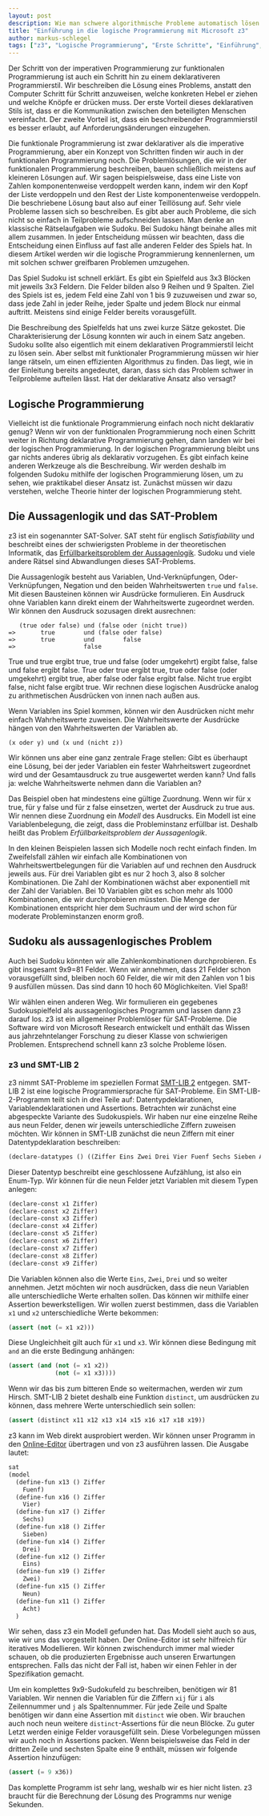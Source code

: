 ```yaml
---
layout: post
description: Wie man schwere algorithmische Probleme automatisch lösen lässt
title: "Einführung in die logische Programmierung mit Microsoft z3"
author: markus-schlegel
tags: ["z3", "Logische Programmierung", "Erste Schritte", "Einführung", "Projekt"]
---
```


Der Schritt von der imperativen Programmierung zur funktionalen
Programmierung ist auch ein Schritt hin zu einem deklarativeren
Programmierstil. Wir beschreiben die Lösung eines Problems, anstatt
den Computer Schritt für Schritt anzuweisen, welche konkreten Hebel er
ziehen und welche Knöpfe er drücken muss. Der erste Vorteil dieses
deklarativen Stils ist, dass er die Kommunikation zwischen den
beteiligten Menschen vereinfacht. Der zweite Vorteil ist, dass ein
beschreibender Programmierstil es besser erlaubt, auf
Anforderungsänderungen einzugehen.

Die funktionale Programmierung ist zwar deklarativer als die
imperative Programmierung, aber ein Konzept von Schritten finden wir
auch in der funktionalen Programmierung noch. Die Problemlösungen, die
wir in der funktionalen Programmierung beschreiben, bauen schließlich
meistens auf kleineren Lösungen auf. Wir sagen beispielsweise, dass
eine Liste von Zahlen komponentenweise verdoppelt werden kann, indem
wir den Kopf der Liste verdoppeln und den Rest der Liste
komponentenweise verdoppeln. Die beschriebene Lösung baut also auf
einer Teillösung auf. Sehr viele Probleme lassen sich so beschreiben.
Es gibt aber auch Probleme, die sich nicht so einfach in Teilprobleme
aufschneiden lassen. Man denke an klassische Rätselaufgaben wie
Sudoku. Bei Sudoku hängt beinahe alles mit allem zusammen. In jeder
Entscheidung müssen wir beachten, dass die Entscheidung einen Einfluss
auf fast alle anderen Felder des Spiels hat. In diesem Artikel werden
wir die logische Programmierung kennenlernen, um mit solchen schwer
greifbaren Problemen umzugehen.


<!-- more start -->

Das Spiel Sudoku ist schnell erklärt. Es gibt ein Spielfeld aus 3x3
Blöcken mit jeweils 3x3 Feldern. Die Felder bilden also 9 Reihen und 9
Spalten. Ziel des Spiels ist es, jedem Feld eine Zahl von 1 bis 9
zuzuweisen und zwar so, dass jede Zahl in jeder Reihe, jeder Spalte
und jedem Block nur einmal auftritt. Meistens sind einige Felder
bereits vorausgefüllt.

Die Beschreibung des Spielfelds hat uns zwei kurze Sätze gekostet. Die
Charakterisierung der Lösung konnten wir auch in einem Satz angeben.
Sudoku sollte also eigentlich mit einem deklarativen Programmierstil
leicht zu lösen sein. Aber selbst mit funktionaler Programmierung
müssen wir hier lange rätseln, um einen effizienten Algorithmus zu
finden. Das liegt, wie in der Einleitung bereits angedeutet, daran,
dass sich das Problem schwer in Teilprobleme aufteilen lässt. Hat der
deklarative Ansatz also versagt?


## Logische Programmierung

Vielleicht ist die funktionale Programmierung einfach noch nicht
deklarativ genug? Wenn wir von der funktionalen Programmierung noch
einen Schritt weiter in Richtung deklarative Programmierung gehen,
dann landen wir bei der logischen Programmierung. In der logischen
Programmierung bleibt uns gar nichts anderes übrig als deklarativ
vorzugehen. Es gibt einfach keine anderen Werkzeuge als die
Beschreibung. Wir werden deshalb im folgenden Sudoku mithilfe der
logischen Programmierung lösen, um zu sehen, wie praktikabel dieser
Ansatz ist. Zunächst müssen wir dazu verstehen, welche Theorie hinter
der logischen Programmierung steht.


## Die Aussagenlogik und das SAT-Problem

z3 ist ein sogenannter SAT-Solver. SAT steht für englisch
_Satisfiability_ und beschreibt eines der schwierigsten Probleme in
der theoretischen Informatik, das [Erfüllbarkeitsproblem der
Aussagenlogik](https://de.wikipedia.org/wiki/Erfüllbarkeitsproblem_der_Aussagenlogik).
Sudoku und viele andere Rätsel sind Abwandlungen dieses SAT-Problems.

Die Aussagenlogik besteht aus Variablen, Und-Verknüpfungen,
Oder-Verknüpfungen, Negation und den beiden Wahrheitswerten `true` und
`false`. Mit diesen Bausteinen können wir Ausdrücke formulieren. Ein
Ausdruck ohne Variablen kann direkt einem der Wahrheitswerte
zugeordnet werden. Wir können den Ausdruck sozusagen direkt
ausrechnen:

```
   (true oder false) und (false oder (nicht true))
=>       true        und (false oder false)
=>       true        und        false
=>                   false
```

True und true ergibt true, true und false (oder umgekehrt) ergibt
false, false und false ergibt false. True oder true ergibt true, true
oder false (oder umgekehrt) ergibt true, aber false oder false ergibt
false. Nicht true ergibt false, nicht false ergibt true. Wir rechnen
diese logischen Ausdrücke analog zu arithmetischen Ausdrücken von
innen nach außen aus.

Wenn Variablen ins Spiel kommen, können wir den Ausdrücken nicht mehr
einfach Wahrheitswerte zuweisen. Die Wahrheitswerte der Ausdrücke
hängen von den Wahrheitswerten der Variablen ab.

```
(x oder y) und (x und (nicht z))
```

Wir können uns aber eine ganz zentrale Frage stellen: Gibt es
überhaupt eine Lösung, bei der jeder Variablen ein fester Wahrheitswert
zugeordnet wird und der Gesamtausdruck zu true ausgewertet werden
kann? Und falls ja: welche Wahrheitswerte nehmen dann die Variablen an?

Das Beispiel oben hat mindestens eine gültige Zuordnung. Wenn wir für
x true, für y false und für z false einsetzen, wertet der Ausdruck zu
true aus. Wir nennen diese Zuordnung ein _Modell_ des Ausdrucks. Ein
Modell ist eine Variablenbelegung, die zeigt, dass die Probleminstanz
erfüllbar ist. Deshalb heißt das Problem _Erfüllbarkeitsproblem der
Aussagenlogik_.

In den kleinen Beispielen lassen sich Modelle noch recht einfach
finden. Im Zweifelsfall zählen wir einfach alle Kombinationen von
Wahrheitswertbelegungen für die Variablen auf und rechnen den Ausdruck
jeweils aus. Für drei Variablen gibt es nur 2 hoch 3, also 8 solcher
Kombinationen. Die Zahl der Kombinationen wächst aber exponentiell mit
der Zahl der Variablen. Bei 10 Variablen gibt es schon mehr als 1000
Kombinationen, die wir durchprobieren müssten. Die Menge der
Kombinationen entspricht hier dem Suchraum und der wird schon für
moderate Probleminstanzen enorm groß.


## Sudoku als aussagenlogisches Problem

Auch bei Sudoku könnten wir alle Zahlenkombinationen durchprobieren.
Es gibt insgesamt 9x9=81 Felder. Wenn wir annehmen, dass 21 Felder
schon vorausgefüllt sind, bleiben noch 60 Felder, die wir mit den
Zahlen von 1 bis 9 ausfüllen müssen. Das sind dann 10 hoch 60
Möglichkeiten. Viel Spaß!

Wir wählen einen anderen Weg. Wir formulieren ein gegebenes
Sudokuspielfeld als aussagenlogisches Programm und lassen dann z3
darauf los. z3 ist ein allgemeiner Problemlöser für SAT-Probleme. Die
Software wird von Microsoft Research entwickelt und enthält das Wissen
aus jahrzehntelanger Forschung zu dieser Klasse von schwierigen
Problemen. Entsprechend schnell kann z3 solche Probleme lösen.

### z3 und SMT-LIB 2

z3 nimmt SAT-Probleme im speziellen Format [SMT-LIB
2](http://smtlib.cs.uiowa.edu) entgegen. SMT-LIB 2 ist eine logische
Programmiersprache für SAT-Probleme. Ein SMT-LIB-2-Programm teilt sich
in drei Teile auf: Datentypdeklarationen, Variablendeklarationen und
Assertions. Betrachten wir zunächst eine abgespeckte Variante des
Sudokuspiels. Wir haben nur eine einzelne Reihe aus neun Felder, denen
wir jeweils unterschiedliche Ziffern zuweisen möchten. Wir können in
SMT-LIB zunächst die neun Ziffern mit einer Datentypdeklaration beschreiben:

```scheme
(declare-datatypes () ((Ziffer Eins Zwei Drei Vier Fuenf Sechs Sieben Acht Neun)))
```

Dieser Datentyp beschreibt eine geschlossene Aufzählung, ist also ein
Enum-Typ. Wir können für die neun Felder jetzt Variablen mit diesem
Typen anlegen:

```scheme
(declare-const x1 Ziffer)
(declare-const x2 Ziffer)
(declare-const x3 Ziffer)
(declare-const x4 Ziffer)
(declare-const x5 Ziffer)
(declare-const x6 Ziffer)
(declare-const x7 Ziffer)
(declare-const x8 Ziffer)
(declare-const x9 Ziffer)
```

Die Variablen können also die Werte `Eins`, `Zwei`, `Drei` und so
weiter annehmen. Jetzt möchten wir noch ausdrücken, dass die neun
Variablen alle unterschiedliche Werte erhalten sollen. Das können wir
mithilfe einer Assertion bewerkstelligen. Wir wollen zuerst bestimmen,
dass die Variablen `x1` und `x2` unterschiedliche Werte bekommen:

```scheme
(assert (not (= x1 x2)))
```

Diese Ungleichheit gilt auch für `x1` und `x3`. Wir können diese
Bedingung mit `and` an die erste Bedingung anhängen:

```scheme
(assert (and (not (= x1 x2))
             (not (= x1 x3))))
```

Wenn wir das bis zum bitteren Ende so weitermachen, werden wir zum
Hirsch. SMT-LIB 2 bietet deshalb eine Funktion `distinct`, um
ausdrücken zu können, dass mehrere Werte unterschiedlich sein
sollen:

```scheme
(assert (distinct x11 x12 x13 x14 x15 x16 x17 x18 x19))
```

z3 kann im Web direkt ausprobiert werden. Wir können unser Programm in
den [Online-Editor](https://rise4fun.com/Z3/) übertragen und von z3
ausführen lassen. Die Ausgabe lautet:

```scheme
sat
(model 
  (define-fun x13 () Ziffer
    Fuenf)
  (define-fun x16 () Ziffer
    Vier)
  (define-fun x17 () Ziffer
    Sechs)
  (define-fun x18 () Ziffer
    Sieben)
  (define-fun x14 () Ziffer
    Drei)
  (define-fun x12 () Ziffer
    Eins)
  (define-fun x19 () Ziffer
    Zwei)
  (define-fun x15 () Ziffer
    Neun)
  (define-fun x11 () Ziffer
    Acht)
  )
```

Wir sehen, dass z3 ein Modell gefunden hat. Das Modell sieht auch so
aus, wie wir uns das vorgestellt haben. Der Online-Editor ist sehr
hilfreich für iteratives Modellieren. Wir können zwischendurch immer
mal wieder schauen, ob die produzierten Ergebnisse auch unseren
Erwartungen entsprechen. Falls das nicht der Fall ist, haben wir einen
Fehler in der Spezifikation gemacht.

Um ein komplettes 9x9-Sudokufeld zu beschreiben, benötigen wir 81
Variablen. Wir nennen die Variablen für die Ziffern `xij` für `i` als
Zeilennummer und `j` als Spaltennummer. Für jede Zeile und Spalte
benötigen wir dann eine Assertion mit `distinct` wie oben. Wir
brauchen auch noch neun weitere `distinct`-Assertions für die neun
Blöcke. Zu guter Letzt werden einige Felder vorausgefüllt sein. Diese
Vorbelegungen müssen wir auch noch in Assertions packen. Wenn
beispielsweise das Feld in der dritten Zeile und sechsten Spalte eine
9 enthält, müssen wir folgende Assertion hinzufügen:

```scheme
(assert (= 9 x36))
```

Das komplette Programm ist sehr lang, weshalb wir es hier nicht
listen. z3 braucht für die Berechnung der Lösung des Programms nur
wenige Sekunden.

